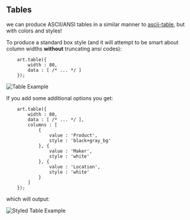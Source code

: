 Tables
------
we can produce ASCII/ANSI tables in a similar manner to [ascii-table](https://www.npmjs.com/package/ascii-table), but with colors and styles!

To produce a standard box style (and it will attempt to be smart about column widths **without** truncating ansi codes):

	    art.table({
	    	width : 80,
	    	data : [ /* ... */ ]
	    });

![Table Example](http://patternweaver.com/Github/Ascii/docs/ascii_table.png)

If you add some additional options you get:

		art.table({
			width : 80,
			data : [ /* ... */ ],
			columns : [
				{
					value : 'Product',
					style : 'black+gray_bg'
				}, {
					value : 'Maker',
					style : 'white'
				}, {
					value : 'Location',
					style : 'white'
				}
			]
		});

which will output:

![Styled Table Example](http://patternweaver.com/Github/Ascii/docs/ansi_table.png)
